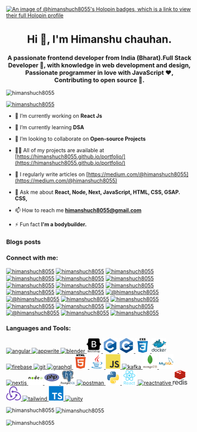 [![An image of @himanshuch8055's Holopin badges, which is a link to view their full Holopin profile](https://holopin.me/himanshuch8055)](https://holopin.io/@himanshuch8055)

<h1 align="center">Hi 👋, I'm Himanshu chauhan.</h1>
<h3 align="center">A passionate frontend developer from India (Bharat).Full Stack Developer 🙂, with knowledge in web development and design, Passionate programmer in love with JavaScript ❤️, Contributing to open source 🚀.</h3>

<p align="left"> <img src="https://komarev.com/ghpvc/?username=himanshuch8055&label=Profile%20views&color=0e75b6&style=flat" alt="himanshuch8055" /> </p>

<p align="left"> <a href="https://twitter.com/himanshuch8055" target="blank"><img src="https://img.shields.io/twitter/follow/himanshuch8055?logo=twitter&style=for-the-badge" alt="himanshuch8055" /></a> </p>

- 🔭 I’m currently working on **React Js**

- 🌱 I’m currently learning **DSA**

- 👯 I’m looking to collaborate on **Open-source Projects**

- 👨‍💻 All of my projects are available at [https://himanshuch8055.github.io/portfolio/](https://himanshuch8055.github.io/portfolio/)

- 📝 I regularly write articles on [https://medium.com/@himanshuch8055](https://medium.com/@himanshuch8055)

- 💬 Ask me about **React, Node, Next, JavaScript, HTML, CSS, GSAP. CSS,**

- 📫 How to reach me **himanshuch8055@gmail.com**

<!-- - 📄 Know about my experiences [https://drive.google.com/file/d/1_bwH4MiUNbpSOmRcOGbJ7pucpUMZ4_XE/view?usp=sharing](https://drive.google.com/file/d/1_bwH4MiUNbpSOmRcOGbJ7pucpUMZ4_XE/view?usp=sharing) -->

- ⚡ Fun fact **I'm a bodybuilder.**

### Blogs posts

<!-- BLOG-POST-LIST:START -->
<!-- BLOG-POST-LIST:END -->

<h3 align="left">Connect with me:</h3>
<p align="left">
<a href="https://codepen.io/himanshuch8055" target="blank"><img align="center" src="https://raw.githubusercontent.com/rahuldkjain/github-profile-readme-generator/master/src/images/icons/Social/codepen.svg" alt="himanshuch8055" height="30" width="40" /></a>
<a href="https://dev.to/himanshuch8055" target="blank"><img align="center" src="https://raw.githubusercontent.com/rahuldkjain/github-profile-readme-generator/master/src/images/icons/Social/devto.svg" alt="himanshuch8055" height="30" width="40" /></a>
<a href="https://twitter.com/himanshuch8055" target="blank"><img align="center" src="https://raw.githubusercontent.com/rahuldkjain/github-profile-readme-generator/master/src/images/icons/Social/twitter.svg" alt="himanshuch8055" height="30" width="40" /></a>
<a href="https://linkedin.com/in/himanshuch8055" target="blank"><img align="center" src="https://raw.githubusercontent.com/rahuldkjain/github-profile-readme-generator/master/src/images/icons/Social/linked-in-alt.svg" alt="himanshuch8055" height="30" width="40" /></a>
<a href="https://stackoverflow.com/users/himanshuch8055" target="blank"><img align="center" src="https://raw.githubusercontent.com/rahuldkjain/github-profile-readme-generator/master/src/images/icons/Social/stack-overflow.svg" alt="himanshuch8055" height="30" width="40" /></a>
<a href="https://codesandbox.com/himanshuch8055" target="blank"><img align="center" src="https://raw.githubusercontent.com/rahuldkjain/github-profile-readme-generator/master/src/images/icons/Social/codesandbox.svg" alt="himanshuch8055" height="30" width="40" /></a>
<a href="https://kaggle.com/himanshuch8055" target="blank"><img align="center" src="https://raw.githubusercontent.com/rahuldkjain/github-profile-readme-generator/master/src/images/icons/Social/kaggle.svg" alt="himanshuch8055" height="30" width="40" /></a>
<a href="https://fb.com/himanshuch8055" target="blank"><img align="center" src="https://raw.githubusercontent.com/rahuldkjain/github-profile-readme-generator/master/src/images/icons/Social/facebook.svg" alt="himanshuch8055" height="30" width="40" /></a>
<a href="https://instagram.com/himanshuch8055" target="blank"><img align="center" src="https://raw.githubusercontent.com/rahuldkjain/github-profile-readme-generator/master/src/images/icons/Social/instagram.svg" alt="himanshuch8055" height="30" width="40" /></a>
<a href="https://dribbble.com/himanshuch8055" target="blank"><img align="center" src="https://raw.githubusercontent.com/rahuldkjain/github-profile-readme-generator/master/src/images/icons/Social/dribbble.svg" alt="himanshuch8055" height="30" width="40" /></a>
<a href="https://www.behance.net/himanshuch8055" target="blank"><img align="center" src="https://raw.githubusercontent.com/rahuldkjain/github-profile-readme-generator/master/src/images/icons/Social/behance.svg" alt="himanshuch8055" height="30" width="40" /></a>
<a href="https://hashnode.com/@himanshuch8055" target="blank"><img align="center" src="https://raw.githubusercontent.com/rahuldkjain/github-profile-readme-generator/master/src/images/icons/Social/hashnode.svg" alt="@himanshuch8055" height="30" width="40" /></a>
<a href="https://medium.com/@himanshuch8055" target="blank"><img align="center" src="https://raw.githubusercontent.com/rahuldkjain/github-profile-readme-generator/master/src/images/icons/Social/medium.svg" alt="@himanshuch8055" height="30" width="40" /></a>
<a href="https://www.youtube.com/c/himanshuch8055" target="blank"><img align="center" src="https://raw.githubusercontent.com/rahuldkjain/github-profile-readme-generator/master/src/images/icons/Social/youtube.svg" alt="himanshuch8055" height="30" width="40" /></a>
<a href="https://www.codechef.com/users/himanshuch8055" target="blank"><img align="center" src="https://cdn.jsdelivr.net/npm/simple-icons@3.1.0/icons/codechef.svg" alt="himanshuch8055" height="30" width="40" /></a>
<a href="https://www.hackerrank.com/himanshuch8055" target="blank"><img align="center" src="https://raw.githubusercontent.com/rahuldkjain/github-profile-readme-generator/master/src/images/icons/Social/hackerrank.svg" alt="himanshuch8055" height="30" width="40" /></a>
<a href="https://codeforces.com/profile/himanshuch8055" target="blank"><img align="center" src="https://raw.githubusercontent.com/rahuldkjain/github-profile-readme-generator/master/src/images/icons/Social/codeforces.svg" alt="himanshuch8055" height="30" width="40" /></a>
<a href="https://www.leetcode.com/himanshuch8055" target="blank"><img align="center" src="https://raw.githubusercontent.com/rahuldkjain/github-profile-readme-generator/master/src/images/icons/Social/leet-code.svg" alt="himanshuch8055" height="30" width="40" /></a>
<a href="https://www.hackerearth.com/@himanshuch8055" target="blank"><img align="center" src="https://raw.githubusercontent.com/rahuldkjain/github-profile-readme-generator/master/src/images/icons/Social/hackerearth.svg" alt="@himanshuch8055" height="30" width="40" /></a>
<a href="https://auth.geeksforgeeks.org/user/himanshuch8055" target="blank"><img align="center" src="https://raw.githubusercontent.com/rahuldkjain/github-profile-readme-generator/master/src/images/icons/Social/geeks-for-geeks.svg" alt="himanshuch8055" height="30" width="40" /></a>
<a href="https://www.topcoder.com/members/himanshuch8055" target="blank"><img align="center" src="https://raw.githubusercontent.com/rahuldkjain/github-profile-readme-generator/master/src/images/icons/Social/topcoder.svg" alt="himanshuch8055" height="30" width="40" /></a>
</p>

<h3 align="left">Languages and Tools:</h3>
<p align="left"> <a href="https://angular.io" target="_blank" rel="noreferrer"> <img src="https://angular.io/assets/images/logos/angular/angular.svg" alt="angular" width="40" height="40"/> </a> <a href="https://appwrite.io" target="_blank" rel="noreferrer"> <img src="https://www.vectorlogo.zone/logos/appwriteio/appwriteio-icon.svg" alt="appwrite" width="40" height="40"/> </a> <a href="https://www.blender.org/" target="_blank" rel="noreferrer"> <img src="https://download.blender.org/branding/community/blender_community_badge_white.svg" alt="blender" width="40" height="40"/> </a> <a href="https://getbootstrap.com" target="_blank" rel="noreferrer"> <img src="https://raw.githubusercontent.com/devicons/devicon/master/icons/bootstrap/bootstrap-plain-wordmark.svg" alt="bootstrap" width="40" height="40"/> </a> <a href="https://www.cprogramming.com/" target="_blank" rel="noreferrer"> <img src="https://raw.githubusercontent.com/devicons/devicon/master/icons/c/c-original.svg" alt="c" width="40" height="40"/> </a> <a href="https://www.w3schools.com/cpp/" target="_blank" rel="noreferrer"> <img src="https://raw.githubusercontent.com/devicons/devicon/master/icons/cplusplus/cplusplus-original.svg" alt="cplusplus" width="40" height="40"/> </a> <a href="https://www.w3schools.com/css/" target="_blank" rel="noreferrer"> <img src="https://raw.githubusercontent.com/devicons/devicon/master/icons/css3/css3-original-wordmark.svg" alt="css3" width="40" height="40"/> </a> <a href="https://www.docker.com/" target="_blank" rel="noreferrer"> <img src="https://raw.githubusercontent.com/devicons/devicon/master/icons/docker/docker-original-wordmark.svg" alt="docker" width="40" height="40"/> </a> <a href="https://firebase.google.com/" target="_blank" rel="noreferrer"> <img src="https://www.vectorlogo.zone/logos/firebase/firebase-icon.svg" alt="firebase" width="40" height="40"/> </a> <a href="https://git-scm.com/" target="_blank" rel="noreferrer"> <img src="https://www.vectorlogo.zone/logos/git-scm/git-scm-icon.svg" alt="git" width="40" height="40"/> </a> <a href="https://graphql.org" target="_blank" rel="noreferrer"> <img src="https://www.vectorlogo.zone/logos/graphql/graphql-icon.svg" alt="graphql" width="40" height="40"/> </a> <a href="https://www.w3.org/html/" target="_blank" rel="noreferrer"> <img src="https://raw.githubusercontent.com/devicons/devicon/master/icons/html5/html5-original-wordmark.svg" alt="html5" width="40" height="40"/> </a> <a href="https://www.java.com" target="_blank" rel="noreferrer"> <img src="https://raw.githubusercontent.com/devicons/devicon/master/icons/java/java-original.svg" alt="java" width="40" height="40"/> </a> <a href="https://developer.mozilla.org/en-US/docs/Web/JavaScript" target="_blank" rel="noreferrer"> <img src="https://raw.githubusercontent.com/devicons/devicon/master/icons/javascript/javascript-original.svg" alt="javascript" width="40" height="40"/> </a> <a href="https://kafka.apache.org/" target="_blank" rel="noreferrer"> <img src="https://www.vectorlogo.zone/logos/apache_kafka/apache_kafka-icon.svg" alt="kafka" width="40" height="40"/> </a> <a href="https://www.mongodb.com/" target="_blank" rel="noreferrer"> <img src="https://raw.githubusercontent.com/devicons/devicon/master/icons/mongodb/mongodb-original-wordmark.svg" alt="mongodb" width="40" height="40"/> </a> <a href="https://www.mysql.com/" target="_blank" rel="noreferrer"> <img src="https://raw.githubusercontent.com/devicons/devicon/master/icons/mysql/mysql-original-wordmark.svg" alt="mysql" width="40" height="40"/> </a> <a href="https://nextjs.org/" target="_blank" rel="noreferrer"> <img src="https://cdn.worldvectorlogo.com/logos/nextjs-2.svg" alt="nextjs" width="40" height="40"/> </a> <a href="https://nodejs.org" target="_blank" rel="noreferrer"> <img src="https://raw.githubusercontent.com/devicons/devicon/master/icons/nodejs/nodejs-original-wordmark.svg" alt="nodejs" width="40" height="40"/> </a> <a href="https://www.php.net" target="_blank" rel="noreferrer"> <img src="https://raw.githubusercontent.com/devicons/devicon/master/icons/php/php-original.svg" alt="php" width="40" height="40"/> </a> <a href="https://www.postgresql.org" target="_blank" rel="noreferrer"> <img src="https://raw.githubusercontent.com/devicons/devicon/master/icons/postgresql/postgresql-original-wordmark.svg" alt="postgresql" width="40" height="40"/> </a> <a href="https://postman.com" target="_blank" rel="noreferrer"> <img src="https://www.vectorlogo.zone/logos/getpostman/getpostman-icon.svg" alt="postman" width="40" height="40"/> </a> <a href="https://www.python.org" target="_blank" rel="noreferrer"> <img src="https://raw.githubusercontent.com/devicons/devicon/master/icons/python/python-original.svg" alt="python" width="40" height="40"/> </a> <a href="https://reactjs.org/" target="_blank" rel="noreferrer"> <img src="https://raw.githubusercontent.com/devicons/devicon/master/icons/react/react-original-wordmark.svg" alt="react" width="40" height="40"/> </a> <a href="https://reactnative.dev/" target="_blank" rel="noreferrer"> <img src="https://reactnative.dev/img/header_logo.svg" alt="reactnative" width="40" height="40"/> </a> <a href="https://redis.io" target="_blank" rel="noreferrer"> <img src="https://raw.githubusercontent.com/devicons/devicon/master/icons/redis/redis-original-wordmark.svg" alt="redis" width="40" height="40"/> </a> <a href="https://redux.js.org" target="_blank" rel="noreferrer"> <img src="https://raw.githubusercontent.com/devicons/devicon/master/icons/redux/redux-original.svg" alt="redux" width="40" height="40"/> </a> <a href="https://tailwindcss.com/" target="_blank" rel="noreferrer"> <img src="https://www.vectorlogo.zone/logos/tailwindcss/tailwindcss-icon.svg" alt="tailwind" width="40" height="40"/> </a> <a href="https://www.typescriptlang.org/" target="_blank" rel="noreferrer"> <img src="https://raw.githubusercontent.com/devicons/devicon/master/icons/typescript/typescript-original.svg" alt="typescript" width="40" height="40"/> </a> <a href="https://unity.com/" target="_blank" rel="noreferrer"> <img src="https://www.vectorlogo.zone/logos/unity3d/unity3d-icon.svg" alt="unity" width="40" height="40"/> </a> </p>

<p><img align="left" src="https://github-readme-stats.vercel.app/api/top-langs?username=himanshuch8055&show_icons=true&theme=dark&hide_border=true&locale=en&layout=compact" alt="himanshuch8055" /></p>

<p>&nbsp;<img align="center" src="https://github-readme-stats.vercel.app/api?username=himanshuch8055&show_icons=true&theme=dark&hide_border=true&cache_seconds=1800&locale=en" alt="himanshuch8055" /></p>

<p><img align="center" src="https://github-readme-streak-stats.herokuapp.com/?user=himanshuch8055&theme=dark" alt="himanshuch8055" /></p>
